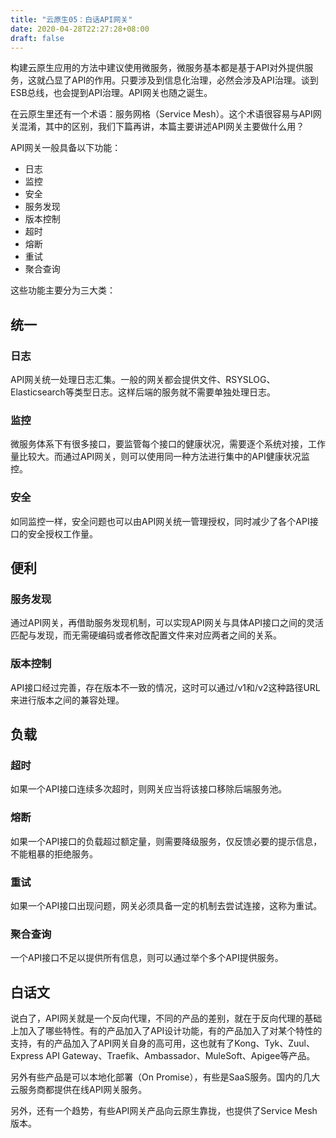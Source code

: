 ```yaml
---
title: "云原生05：白话API网关"
date: 2020-04-28T22:27:28+08:00
draft: false
---
```


构建云原生应用的方法中建议使用微服务，微服务基本都是基于API对外提供服务，这就凸显了API的作用。只要涉及到信息化治理，必然会涉及API治理。谈到ESB总线，也会提到API治理。API网关也随之诞生。

在云原生里还有一个术语：服务网格（Service Mesh）。这个术语很容易与API网关混淆，其中的区别，我们下篇再讲，本篇主要讲述API网关主要做什么用？

API网关一般具备以下功能：

- 日志
- 监控
- 安全
- 服务发现
- 版本控制
- 超时
- 熔断
- 重试
- 聚合查询

这些功能主要分为三大类：

## 统一

### 日志

API网关统一处理日志汇集。一般的网关都会提供文件、RSYSLOG、Elasticsearch等类型日志。这样后端的服务就不需要单独处理日志。

### 监控

微服务体系下有很多接口，要监管每个接口的健康状况，需要逐个系统对接，工作量比较大。而通过API网关，则可以使用同一种方法进行集中的API健康状况监控。

### 安全

如同监控一样，安全问题也可以由API网关统一管理授权，同时减少了各个API接口的安全授权工作量。

## 便利

### 服务发现

通过API网关，再借助服务发现机制，可以实现API网关与具体API接口之间的灵活匹配与发现，而无需硬编码或者修改配置文件来对应两者之间的关系。

### 版本控制

API接口经过完善，存在版本不一致的情况，这时可以通过/v1和/v2这种路径URL来进行版本之间的兼容处理。

## 负载

### 超时

如果一个API接口连续多次超时，则网关应当将该接口移除后端服务池。

### 熔断

如果一个API接口的负载超过额定量，则需要降级服务，仅反馈必要的提示信息，不能粗暴的拒绝服务。

### 重试

如果一个API接口出现问题，网关必须具备一定的机制去尝试连接，这称为重试。

### 聚合查询

一个API接口不足以提供所有信息，则可以通过举个多个API提供服务。

## 白话文

说白了，API网关就是一个反向代理，不同的产品的差别，就在于反向代理的基础上加入了哪些特性。有的产品加入了API设计功能，有的产品加入了对某个特性的支持，有的产品加入了API网关自身的高可用，这也就有了Kong、Tyk、Zuul、Express API Gateway、Traefik、Ambassador、MuleSoft、Apigee等产品。

另外有些产品是可以本地化部署（On Promise），有些是SaaS服务。国内的几大云服务商都提供在线API网关服务。

另外，还有一个趋势，有些API网关产品向云原生靠拢，也提供了Service Mesh版本。


